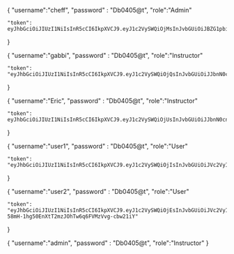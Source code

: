 
<!--  a user -->
{
	"username":"cheff",
	"password" : "Db0405@t",
	"role":"Admin"

	"token": eyJhbGciOiJIUzI1NiIsInR5cCI6IkpXVCJ9.eyJ1c2VySWQiOjMsInJvbGUiOiJBZG1pbiIsImlhdCI6MTczMjUwNDM5MH0.qq3aPKnwmV2ANROGr2WjExwhxXTqqOORZtKAxTcTgW0
}
<!-- a user -->
{
	"username":"gabbi",
	"password" : "Db0405@t",
	"role":"Instructor"

	"token": "eyJhbGciOiJIUzI1NiIsInR5cCI6IkpXVCJ9.eyJ1c2VySWQiOjQsInJvbGUiOiJJbnN0cnVjdG9yIiwiaWF0IjoxNzMyNTA0NDM5fQ.wX1y4sWKP6A6EtEQZ9AD6XGa544xNsyBKiuvgOTilBA"
}
<!-- a user -->
{
	"username":"Eric",
	"password" : "Db0405@t",
	"role":"Instructor"

	"token": eyJhbGciOiJIUzI1NiIsInR5cCI6IkpXVCJ9.eyJ1c2VySWQiOjUsInJvbGUiOiJJbnN0cnVjdG9yIiwiaWF0IjoxNzMyNTA0MzYwfQ.eYxagM3vBY0sGD9d7vX2xCf61LwNEwa6gYfez7ZaUs4
}
<!-- a user -->
{
	"username":"user1",
	"password" : "Db0405@t",
	"role":"User"

	"token": "eyJhbGciOiJIUzI1NiIsInR5cCI6IkpXVCJ9.eyJ1c2VySWQiOjIsInJvbGUiOiJVc2VyIiwiaWF0IjoxNzMyNTA0NDEwfQ.E1hVZCaYk1COJOXLGCKIYctpn8s34wnRQZzTqlLuUu8"
}
<!-- a user -->
{
	"username":"user2",
	"password" : "Db0405@t",
	"role":"User"

	"token": "eyJhbGciOiJIUzI1NiIsInR5cCI6IkpXVCJ9.eyJ1c2VySWQiOjEsInJvbGUiOiJVc2VyIiwiaWF0IjoxNzMyNTA0NDIzfQ.a-58mH-1hg50EnXtT2mzJOhTw6q6FVMzVvg-cbw21iY"
}
<!-- a user -->
{
	"username":"admin",
	"password" : "Db0405@t",
	"role":"Instructor"
}

